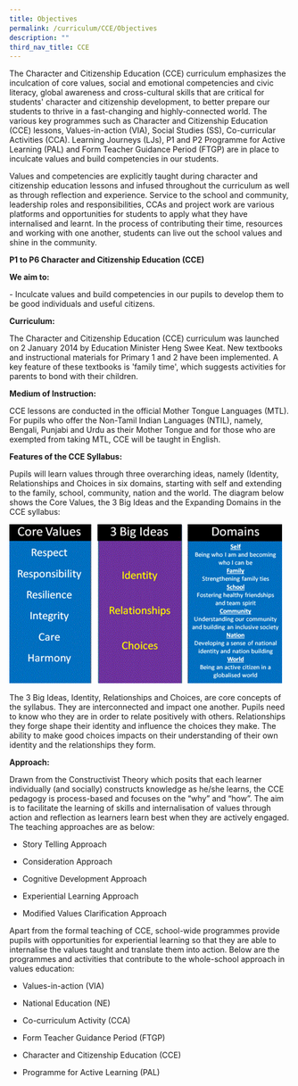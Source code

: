 ```yaml
---
title: Objectives
permalink: /curriculum/CCE/Objectives
description: ""
third_nav_title: CCE
---
```

The Character and Citizenship Education (CCE) curriculum emphasizes the inculcation of core values, social and emotional competencies and civic literacy, global awareness and cross-cultural skills that are critical for students' character and citizenship development, to better prepare our students to thrive in a fast-changing and highly-connected world. The various key programmes such as Character and Citizenship Education (CCE) lessons, Values-in-action (VIA), Social Studies (SS), Co-curricular Activities (CCA). Learning Journeys (LJs), P1 and P2 Programme for Active Learning (PAL) and Form Teacher Guidance Period (FTGP) are in place to inculcate values and build competencies in our students.

  

Values and competencies are explicitly taught during character and citizenship education lessons and infused throughout the curriculum as well as through reflection and experience. Service to the school and community, leadership roles and responsibilities, CCAs and project work are various platforms and opportunities for students to apply what they have internalised and learnt. In the process of contributing their time, resources and working with one another, students can live out the school values and shine in the community.

**P1 to P6 Character and Citizenship Education (CCE)**

**We aim to:**

\- Inculcate values and build competencies in our pupils to develop them to be good individuals and useful citizens.

  

**Curriculum:**

The Character and Citizenship Education (CCE) curriculum was launched on 2 January 2014 by Education Minister Heng Swee Keat. New textbooks and instructional materials for Primary 1 and 2 have been implemented. A key feature of these textbooks is 'family time', which suggests activities for parents to bond with their children.

  

**Medium of Instruction:**

CCE lessons are conducted in the official Mother Tongue Languages (MTL). For pupils who offer the Non-Tamil Indian Languages (NTIL), namely, Bengali, Punjabi and Urdu as their Mother Tongue and for those who are exempted from taking MTL, CCE will be taught in English.

  

**Features of the CCE Syllabus:**

Pupils will learn values through three overarching ideas, namely (Identity, Relationships and Choices in six domains, starting with self and extending to the family, school, community, nation and the world. The diagram below shows the Core Values, the 3 Big Ideas and the Expanding Domains in the CCE syllabus:

![](/images/cce.gif)

The 3 Big Ideas, Identity, Relationships and Choices, are core concepts of the syllabus. They are interconnected and impact one another. Pupils need to know who they are in order to relate positively with others. Relationships they forge shape their identity and influence the choices they make. The ability to make good choices impacts on their understanding of their own identity and the relationships they form.

  

  

**Approach:**

Drawn from the Constructivist Theory which posits that each learner individually (and socially) constructs knowledge as he/she learns, the CCE pedagogy is process-based and focuses on the “why” and “how”. The aim is to facilitate the learning of skills and internalisation of values through action and reflection as learners learn best when they are actively engaged. The teaching approaches are as below:

  

*   Story Telling Approach

*   Consideration Approach

*   Cognitive Development Approach

*   Experiential Learning Approach

*   Modified Values Clarification Approach

  

Apart from the formal teaching of CCE, school-wide programmes provide pupils with opportunities for experiential learning so that they are able to internalise the values taught and translate them into action. Below are the programmes and activities that contribute to the whole-school approach in values education:

  

*   Values-in-action (VIA)

*   National Education (NE)

*   Co-curriculum Activity (CCA)

*   Form Teacher Guidance Period (FTGP)

*   Character and Citizenship Education (CCE)

*   Programme for Active Learning (PAL)